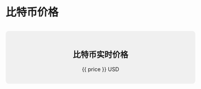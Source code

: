 # 比特币价格

<script setup>
import { ref, onMounted } from 'vue'

const price = ref('Loading...')

async function fetchBitcoinPrice() {
  try {
    const response = await fetch('https://api.coingecko.com/api/v3/simple/price?ids=bitcoin&vs_currencies=usd')
    const data = await response.json()
    price.value = data.bitcoin.usd
  } catch (error) {
    console.error('Error fetching Bitcoin price:', error)
    price.value = 'Error fetching price'
  }
}

onMounted(() => {
  fetchBitcoinPrice()
  setInterval(fetchBitcoinPrice, 60000) // 每分钟更新一次
})
</script>

<div class="bitcoin-price">
  <h2>比特币实时价格</h2>
  <p>{{ price }} USD</p>
</div>

<style>
.bitcoin-price {
  background-color: #f0f0f0;
  padding: 1rem;
  border-radius: 8px;
  text-align: center;
  margin-top: 2rem;
}
</style>